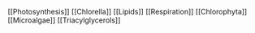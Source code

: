 [[Photosynthesis]]
[[Chlorella]]
[[Lipids]]
[[Respiration]]
[[Chlorophyta]]
[[Microalgae]]
[[Triacylglycerols]]
